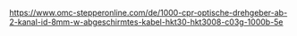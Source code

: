 


https://www.omc-stepperonline.com/de/1000-cpr-optische-drehgeber-ab-2-kanal-id-8mm-w-abgeschirmtes-kabel-hkt30-hkt3008-c03g-1000b-5e